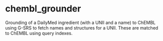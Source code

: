 # chembl_grounder
Grounding of a DailyMed ingredient (with a UNII and a name) to ChEMBL using G-SRS to fetch names and structures for a UNII. These are matched to ChEMBL using query indexes.

